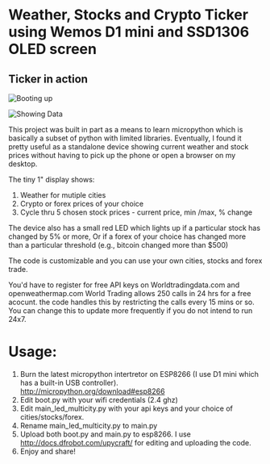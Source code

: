 # Weather, Stocks and Crypto Ticker using Wemos D1 mini and SSD1306 OLED screen

## Ticker in action

![Booting up](boot.gif)

![Showing Data](Ticker.gif)


This project was built in part as a means to learn micropython which is basically a subset of python with limited libraries.
Eventually, I found it pretty useful as a standalone device showing current weather and stock prices without having to pick up the phone or open a browser on my desktop.

The tiny 1" display shows:

1. Weather for mutiple cities
2. Crypto or forex prices of your choice
3. Cycle thru 5 chosen stock prices - current price, min /max, % change

The device also has a small red LED which lights up if a particular stock has changed by 5% or more, Or if a forex of your choice has changed more than a particular threshold (e.g., bitcoin changed more than $500)

The code is customizable and you can use your own cities, stocks and forex trade.

You'd have to register for free API keys on Worldtradingdata.com and openweathermap.com
World Trading allows 250 calls in 24 hrs for a free acocunt. the code handles this by restricting the calls every 15 mins or so.
You can change this to update more frequently if you do not intend to run 24x7.

# Usage:
1. Burn the latest micropython intertretor on ESP8266 (I use D1 mini which has a built-in USB controller).
   http://micropython.org/download#esp8266
2. Edit boot.py with your wifi credentials (2.4 ghz)
3. Edit main_led_multicity.py with your api keys and your choice of cities/stocks/forex.
4. Rename main_led_multicity.py to main.py
5. Upload both boot.py and main.py to esp8266. I use http://docs.dfrobot.com/upycraft/ for editing and uploading the code.
6. Enjoy and share!
